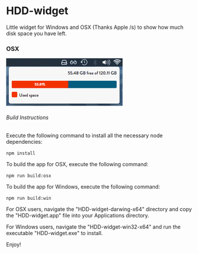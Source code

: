 # HDD-widget
Little widget for Windows and OSX (Thanks Apple /s) to show how much disk space you have left.

### OSX
![screenshot](img/demo.png)

###### Build Instructions
Execute the following command to install all the necessary node dependencies:
```
npm install
```

To build the app for OSX, execute the following command:
```
npm run build:osx
```

To build the app for Windows, execute the following command:
```
npm run build:win
```

For OSX users, navigate the "HDD-widget-darwing-x64" directory and copy the "HDD-widget.app" file into your Applications directory.

For Windows users, navigate the "HDD-widget-win32-x64" and run the executable "HDD-widget.exe" to install.

Enjoy!
